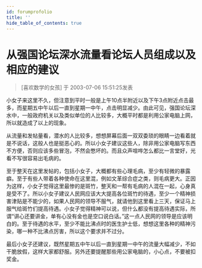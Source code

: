 ```yaml
---
id: forumprofolio
title: ''
hide_table_of_contents: true
---
```


# 从强国论坛深水流量看论坛人员组成以及相应的建议

> [喜欢数学的女孩] 于 2003-07-06 15:51:25发表

小女子来这里不久，但注意到平时一般是上午10点半附近以及下午3点附近点击最多，而星期五中午以后一直到星期一中午，点击明显减少。由此可见，强国论坛深水中，一般政府机关以及类似单位的人比较多，大概平时都是利用公家电脑上网，所以就造成了以上的现象。

从流量和发帖量看，潜水的人比较多，想想屏幕后面一双双委琐的眼睛一边看着就是不说话，这般人也是挺恶心的。所以小女子建议这些人，除非用公家电脑写东西不方便，否则应该多些冒泡，不然会憋坏的。而且众声喧哗怎么都比一言堂好，光看不写很容易出毛病的。

至于整天在这里发帖的，包括小女子，大概都有些心理毛病，至少有轻微的暴露癖。至于有些人带着各种使命在这里混，例如文革综合症之类，则毛病更大。正因为这样，小女子觉得这里最惨的是斑竹，整天和一帮有毛病的人混在一起，心身真是受不了。所以小女子建议人民网应该大大提高各位斑竹的待遇，至少一个精神损害津贴是不能少的，如果人民网的领导不服气，就请他到这里看上三天，保证马上服气给斑竹们提高待遇。小女子觉得精神可以说，但什么都没有提高待遇实际，所谓“讲心还要讲金，单有心没有金也是空口说白话。”这一点人民网的领导是应该明白的。至于待遇的水平，至少不能比沸点时的医生护士低，想想这里各种的精神污染，哪一种不比沸点厉害，所以这个要求并不过分。

最后小女子还建议，既然星期五中午以后一直到星期一中午的流量大幅减少，不如干脆放假，这样大家都舒服。另外还要提醒那些用公家电脑的，小心点，不要被扣奖金。